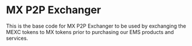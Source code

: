 
# MX P2P Exchanger

This is the base code for MX P2P Exchanger to be used by exchanging the MEXC tokens to MX tokens prior to purchasing our EMS products and services.



